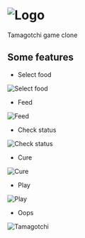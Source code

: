 # ![Logo](https://i.imgur.com/sxgllOI.png)

Tamagotchi game clone

## Some features

* Select food

![Select food](https://i.imgur.com/pkvy941.png)

* Feed

![Feed](https://i.imgur.com/CoWlRhs.png)

* Check status

![Check status](https://i.imgur.com/B2OoIdZ.png)

* Cure

![Cure](https://i.imgur.com/cBZ4yob.png)

* Play

![Play](https://i.imgur.com/tDJU3rz.png)

* Oops

![Tamagotchi](https://i.imgur.com/kFn1fA1.png)
